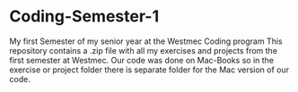 # Coding-Semester-1
My first Semester of my senior year at the Westmec Coding program
This repository contains a .zip file with all my exercises and projects from the first semester at Westmec.
Our code was done on Mac-Books so in the exercise or project folder there is separate folder for the Mac version of our code.
